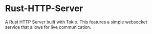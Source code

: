 # Rust-HTTP-Server
A Rust HTTP Server built with Tokio. This features a simple websocket service that allows for live communication. 
